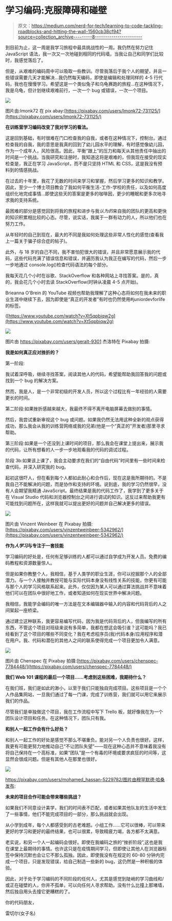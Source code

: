 # 学习编码:克服障碍和碰壁

> 原文：<https://medium.com/nerd-for-tech/learning-to-code-tackling-roadblocks-and-hitting-the-wall-1560cb38cf94?source=collection_archive---------8----------------------->

到目前为止，这一周是我学习旅程中最具挑战性的一周。我仍然在努力记住 JavaScript 语法，我一次又一次地碰到相同的代码墙，当我让自己和同学们比较时，我感觉落后了。

但是，从艰难的编码周中可以吸取一些教训。尽管我落后于我个人的期望，并且一些错误需要几天才能解决…我仍然每天编码，即使是编辑和处理同样的 4-5 行代码，我也在慢慢学习。希望这是一个类似兔子和乌龟赛跑的旅程…在这种情况下，我是乌龟，但计划继续艰难前行，一次一个 bug 或错误，一次一个项目。

![](img/ac3fcd58edbad4ac6cce28ed06754308.png)

图片由:lmonk72 在 pix abay:[https://pixabay.com/users/lmonk72-731125/](https://pixabay.com/users/lmonk72-731125/)

**在训练营学习编码改变了我对学习的看法。**

这是回到基础，有时很难在门口检查我的自我，或者在这种情况下，控制台。通过检查我的自我，我的意思是我真的回到了幼儿园水平的理解，有时感觉像幼儿园，作为一个成年人，风险很高。因此，平衡“跟上”的压力和每天从其他责任中抽出的时间是一个挑战。当我研究和注册时，我知道这将是艰难的，但我现在接受的现实检查是，我正在学习 JavaScript，而不是只坚持 HTML 和 CSS，这是我没有预料到的情感挑战。

在过去的十年里，我花了无数的时间来学习和掌握，然后学习更多的知识和教学。因此，至少一个博士项目教会了我如何平衡生活-工作-学校的责任，以及如何高度组织化地完成事情…即使这些天的答案是更多的咖啡因，更少的睡眠和更多次地寻求我的支持系统。

最困难的部分是感觉回到将我的旅程和进步与我*认为的*来自我的团队的更高和更快的知识积累相比较的心态。尽管，说实话，我属于一群有动力的人，所以他们也在努力工作。

从年轻时的自己到现在，最大的不同是我如何处理这些非常人性化的感觉(查看我上一篇关于骗子综合症的帖子)。

此外，与 18 岁的自己不同，我不害怕犯很大的错误，并且非常愿意展示我的代码，这些代码充满了错误信息和错误，并遍历我认为我正在编写的代码，然后一步一步地通过 console.log()检查代码语法的每个部分。

我每天花几个小时在谷歌、StackOverflow 和各种网站上寻找答案。是的，真的，我会花几个小时去读 StackOverflow(时钟从凌晨 4-5 点开始)。

Brieanna O'Brein 的 YouTube 视频也帮助我理解了这种心态将如何在我未来的职业生涯中继续下去，因为即使是“真正的开发者”有时也仍然使用#juniordevforlife 的标签。

([https://www.youtube.com/watch?v=Xt5qpbiqw2g](https://www.youtube.com/watch?v=Xt5qpbiqw2g)

![](img/1ffd49cb62f458a8472b3e95ace26594.png)

图片由 https://pixabay.com/users/geralt-9301 杰洛特在 Pixabay 拍摄:

**我是如何真正应对挫折的？**

第一阶段:

我试着深呼吸，继续寻找答案，阅读其他人的代码，希望能帮助我回答我的问题或找到一个 bug 的解决方案。

然而，我是人，是一个非常初级的开发人员，所以这个过程比有一年经验的人需要更长的时间。

第二阶段:如果挫折感越来越大，我最终不得不离开电脑屏幕去做别的事情。

然后，我尝试重新审视这个 bug 或问题。如果我仍然无法用这种全新的观点获得成功，那么我会从我的训练营网络或我的兄弟(他是一个“真正的”开发者)那里寻求帮助。

第三阶段:如果是一个还没到上课时间的项目，那么我会在课堂上提出来，展示我的代码，让所有想看的人一步一步地观看我的代码的调试过程。

阶段 3b:如果该上课了，我会主动要求在我们的“自由代码”时间里有一些时间来检查代码，并深入研究我的 bug。

起初这很吓人，但在看到每个人都如此耐心和合作后，现在这是我所期待的。不是我自己不能解决的问题，而是协作和支持的环境。说到底，我的学习仍然很早，没有人会期望我精通 JavaScript。最终结果是我的代码工作了，我学到了更多关于在 Visual Studio 代码和浏览器控制台之间进行调试的知识。这反过来帮助我更有可能找到问题所在，这样我就可以提出更好的问题并自己解决更多的错误。

![](img/a8d460e24fa396b118d860deda3ee3a8.png)

图片由 Vinzent Weinbeer 在 Pixabay 拍摄:[https://pixabay.com/users/vinzentweinbeer-5342962/](https://pixabay.com/users/vinzentweinbeer-5342962/)

**作为*人学习*与专注于一套技能**

学习编码的好处是，任何有足够训练的人都可以通过自学成为开发人员。免费的编码教程和资源数量惊人。

但是如果你教整个人，我相信，基于人类学的职业生涯，你可以挖掘那个人的全部潜力。与一个人接触并教授可能与实际代码本身没有线性关系的技能，你更有可能与那个人的学习风格联系起来。此外，仅仅因为某人可以通过算法挑战并不意味着他们可以在团队中很好地工作，或者知道如何在现实世界中解决问题。

我相信，我能学会编码的唯一方法是在文本编辑器中输入的内容和代码背后的人之间架起一座桥梁。

通过建立这种联系，我更容易编写代码，因为我是代码背后的人，但我编写的所有东西，不管这个项目对班级来说有多简单，我都在想这会吸引谁？这可能吗？我已经看到了这个项目的哪些不同变化？我在考虑程序员(我)代码本身/应用程序和潜在用户。我、代码和潜在的其他人之间的联系使得完成一个项目更加令人满意。

![](img/67fa33e6bb973fb2ec2f7dc3549ecae0.png)

图片由 Chenspec 在 Pixabay 拍摄:[https://pixabay.com/users/chenspec-7784448/](https://pixabay.com/users/chenspec-7784448/)

**我们 Web 101 课程的最后一个项目……考虑到这些困难，我期待什么？**

在我们班，我们是如此的渺小，以至于我们只能独自完成项目。这些项目是一个个人作品集网站，一旦我们通过了每一门课，完成了训练营，我们就可以用它来展示我们的作品。

尽管我们是单独做这个项目，我在工作流程中写下 Trello 板，就好像我在为一个团队设计项目和任务。在这种情况下，团队只有我。

**和别人一起工作会有什么好处？**

和别人一起工作的好处是感觉不那么不堪重负。能对另一个人负责也很好。这样，我更有可能更努力地推动自己“不让团队失望”——现在这种心态并不意味着我没有将自己保持在一个高标准，如果“团队”是一个有毒的环境或要求疯狂的时间等，这显然会很成问题。但是有其他人在那里也很好。

![](img/591caa301b281e62512f6928a467dfce.png)

https://pixabay.com/users/mohamed_hassan-5229782/图片由穆罕默德·哈桑发布:

**未来的项目合作可能会带来哪些挑战？**

如果我们不同意设计美学，我们的时间表不匹配，或者如果其他队友的生活中发生了一些事情，他们不能完成项目的一部分，那么挑战就会出现。

从小学到成年，每个人都感受到的古老难题。小组工作……它可以很棒，可以带来更好的学习和更好的最终结果，也可以很累，导致精疲力竭，各方都不太满意。

老实说，和另一个人一起编码会很好。即使在我编码之旅的“挫折阶段”,这也是我在课堂上最期待的事情。也许这只是在疫情期间学习，但即使让其他人在浏览器标签中保持沉默也会让它不那么孤独。因此，即使我没有在规定的 60-80 分钟内完成一个项目，只是发现错误，给自己制造一些新的 bug，这仍然是一种积极的体验。

因此，对于处于学习编码的不同阶段的任何人，尤其是感觉到陡峭的学习曲线和/或正在碰壁的人，你并不孤单，可以向任何人寻求帮助。没有什么比撞上那堵墙，然后独自用头去撞它更糟糕的了。

你的代码朋友，

雷切尔(女子名)